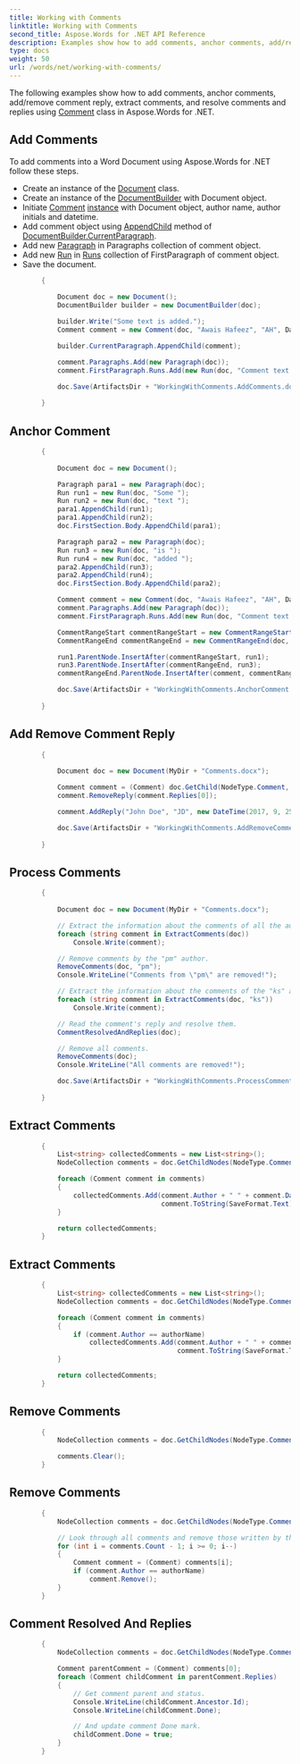 ```yaml
---
title: Working with Comments
linktitle: Working with Comments
second_title: Aspose.Words for .NET API Reference
description: Examples show how to add comments, anchor comments, add/remove comment reply, extract comments, and resolve comments and replies in Aspose.Words for .NET
type: docs
weight: 50
url: /words/net/working-with-comments/
---
```


The following examples show how to add comments, anchor comments, add/remove comment reply, extract comments, and resolve comments and replies using [Comment](/words/net/aspose.words/comment/) class in Aspose.Words for .NET.

## Add Comments
To add comments into a Word Document using Aspose.Words for .NET follow these steps.
- Create an instance of the [Document](/words/net/aspose.words/document/) class.
- Create an instance of the [DocumentBuilder](/words/net/aspose.words/documentbuilder/) with Document object.
- Initiate [Comment](/words/net/aspose.words/comment/) [instance](/words/net/aspose.words/comment/comment/#constructor_1) with Document object, author name, author initials and datetime.
- Add comment object using [AppendChild](/words/net/aspose.words/compositenode/appendchild/) method of [DocumentBuilder.CurrentParagraph](/words/net/aspose.words/documentbuilder/currentparagraph/).
- Add new [Paragraph](/words/net/aspose.words/paragraph/) in Paragraphs collection of comment object.
- Add new [Run](/words/net/aspose.words/run/) in [Runs](/words/net/aspose.words/paragraph/runs/) collection of FirstParagraph of comment object.
- Save the document.    

```csharp
        {
            
            Document doc = new Document();
            DocumentBuilder builder = new DocumentBuilder(doc);

            builder.Write("Some text is added.");
            Comment comment = new Comment(doc, "Awais Hafeez", "AH", DateTime.Today);

            builder.CurrentParagraph.AppendChild(comment);

            comment.Paragraphs.Add(new Paragraph(doc));
            comment.FirstParagraph.Runs.Add(new Run(doc, "Comment text."));

            doc.Save(ArtifactsDir + "WorkingWithComments.AddComments.docx");
            
        }

```

## Anchor Comment

```csharp
        {
            
            Document doc = new Document();

            Paragraph para1 = new Paragraph(doc);
            Run run1 = new Run(doc, "Some ");
            Run run2 = new Run(doc, "text ");
            para1.AppendChild(run1);
            para1.AppendChild(run2);
            doc.FirstSection.Body.AppendChild(para1);

            Paragraph para2 = new Paragraph(doc);
            Run run3 = new Run(doc, "is ");
            Run run4 = new Run(doc, "added ");
            para2.AppendChild(run3);
            para2.AppendChild(run4);
            doc.FirstSection.Body.AppendChild(para2);

            Comment comment = new Comment(doc, "Awais Hafeez", "AH", DateTime.Today);
            comment.Paragraphs.Add(new Paragraph(doc));
            comment.FirstParagraph.Runs.Add(new Run(doc, "Comment text."));

            CommentRangeStart commentRangeStart = new CommentRangeStart(doc, comment.Id);
            CommentRangeEnd commentRangeEnd = new CommentRangeEnd(doc, comment.Id);

            run1.ParentNode.InsertAfter(commentRangeStart, run1);
            run3.ParentNode.InsertAfter(commentRangeEnd, run3);
            commentRangeEnd.ParentNode.InsertAfter(comment, commentRangeEnd);

            doc.Save(ArtifactsDir + "WorkingWithComments.AnchorComment.doc");
            
        }

```

## Add Remove Comment Reply

```csharp
        {
            
            Document doc = new Document(MyDir + "Comments.docx");

            Comment comment = (Comment) doc.GetChild(NodeType.Comment, 0, true);
            comment.RemoveReply(comment.Replies[0]);

            comment.AddReply("John Doe", "JD", new DateTime(2017, 9, 25, 12, 15, 0), "New reply");

            doc.Save(ArtifactsDir + "WorkingWithComments.AddRemoveCommentReply.docx");
            
        }

```

## Process Comments

```csharp
        {
            
            Document doc = new Document(MyDir + "Comments.docx");

            // Extract the information about the comments of all the authors.
            foreach (string comment in ExtractComments(doc))
                Console.Write(comment);

            // Remove comments by the "pm" author.
            RemoveComments(doc, "pm");
            Console.WriteLine("Comments from \"pm\" are removed!");

            // Extract the information about the comments of the "ks" author.
            foreach (string comment in ExtractComments(doc, "ks"))
                Console.Write(comment);

            // Read the comment's reply and resolve them.
            CommentResolvedAndReplies(doc);

            // Remove all comments.
            RemoveComments(doc);
            Console.WriteLine("All comments are removed!");

            doc.Save(ArtifactsDir + "WorkingWithComments.ProcessComments.docx");
            
        }

```

## Extract Comments

```csharp
        {
            List<string> collectedComments = new List<string>();
            NodeCollection comments = doc.GetChildNodes(NodeType.Comment, true);

            foreach (Comment comment in comments)
            {
                collectedComments.Add(comment.Author + " " + comment.DateTime + " " +
                                      comment.ToString(SaveFormat.Text));
            }

            return collectedComments;
        }

```

## Extract Comments

```csharp
        {
            List<string> collectedComments = new List<string>();
            NodeCollection comments = doc.GetChildNodes(NodeType.Comment, true);

            foreach (Comment comment in comments)
            {
                if (comment.Author == authorName)
                    collectedComments.Add(comment.Author + " " + comment.DateTime + " " +
                                          comment.ToString(SaveFormat.Text));
            }

            return collectedComments;
        }

```

## Remove Comments

```csharp
        {
            NodeCollection comments = doc.GetChildNodes(NodeType.Comment, true);

            comments.Clear();
        }

```

## Remove Comments

```csharp
        {
            NodeCollection comments = doc.GetChildNodes(NodeType.Comment, true);

            // Look through all comments and remove those written by the authorName.
            for (int i = comments.Count - 1; i >= 0; i--)
            {
                Comment comment = (Comment) comments[i];
                if (comment.Author == authorName)
                    comment.Remove();
            }
        }

```

## Comment Resolved And Replies

```csharp
        {
            NodeCollection comments = doc.GetChildNodes(NodeType.Comment, true);

            Comment parentComment = (Comment) comments[0];
            foreach (Comment childComment in parentComment.Replies)
            {
                // Get comment parent and status.
                Console.WriteLine(childComment.Ancestor.Id);
                Console.WriteLine(childComment.Done);

                // And update comment Done mark.
                childComment.Done = true;
            }
        }

```

